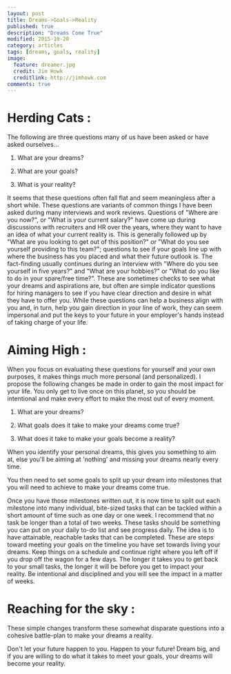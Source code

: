 ```yaml
---
layout: post
title: Dreams->Goals->Reality
published: true
description: "Dreams Come True"
modified: 2015-10-20
category: articles
tags: [dreams, goals, reality]
image:
  feature: dreamer.jpg
  credit: Jim Howk
  creditlink: http://jimhowk.com
comments: true  
---
```


# Herding Cats &#58;
The following are three questions many of us have been asked or have asked ourselves...

1. What are your dreams?

2. What are your goals?

3. What is your reality?

It seems that these questions often fall flat and seem meaningless after a short while. These questions are variants of common things I have been asked during many interviews and work reviews. Questions of "Where are you now?", or "What is your current salary?" have come up during discussions with recruiters and HR over the years, where they want to have an idea of what your current reality is. This is generally followed up by "What are you looking to get out of this position?" or "What do you see yourself providing to this team?"; questions to see if your goals line up with where the business has you placed and what their future outlook is. The fact-finding usually continues during an interview with "Where do you see yourself in five years?" and "What are your hobbies?" or "What do you like to do in your spare/free time?". These are sometimes checks to see what your dreams and aspirations are, but often are simple indicator questions for hiring managers to see if you have clear direction and desire in what they have to offer you. While these questions can help a business align with you and, in turn, help you gain direction in your line of work, they can seem impersonal and put the keys to your future in your employer's hands instead of taking charge of your life.

# Aiming High &#58;
When you focus on evaluating these questions for yourself and your own purposes, it makes things much more personal (and personalized).
I propose the following changes be made in order to gain the most impact for your life. You only get to live once on this planet, so you should be intentional and make every effort to make the most out of every moment.

1. What are your dreams?

2. What goals does it take to make your dreams come true?

3. What does it take to make your goals become a reality?

When you identify your personal dreams, this gives you something to aim at, else you'll be aiming at 'nothing' and missing your dreams nearly every time.

You then need to set some goals to split up your dream into milestones that you will need to achieve to make your dreams come true.

Once you have those milestones written out, it is now time to split out each milestone into many individual, bite-sized tasks that can be tackled within a short amount of time such as one day or one week. I recommend that no task be longer than a total of two weeks. These tasks should be something you can put on your daily to-do list and see progress daily. The idea is to have attainable, reachable tasks that can be completed. These are steps toward meeting your goals on the timeline you have set towards living your dreams. Keep things on a schedule and continue right where you left off if you drop off the wagon for a few days. The longer it takes you to get back to your small tasks, the longer it will be before you get to impact your reality. Be intentional and disciplined and you will see the impact in a matter of weeks.

# Reaching for the sky &#58;
These simple changes transform these somewhat disparate questions into a cohesive battle-plan to make your dreams a reality.

Don't let your future happen to you. Happen to your future!
Dream big, and if you are willing to do what it takes to meet your goals, your dreams will become your reality.
